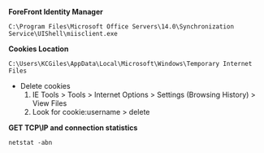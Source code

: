 __ForeFront Identity Manager__
```
C:\Program Files\Microsoft Office Servers\14.0\Synchronization Service\UIShell\miisclient.exe
```
__Cookies Location__
```
C:\Users\KCGiles\AppData\Local\Microsoft\Windows\Temporary Internet Files
```
- Delete cookies
  1. IE Tools > Tools > Internet Options > Settings (Browsing History) > View Files
  2. Look for cookie:username > delete
  
__GET TCP\IP and connection statistics__
```
netstat -abn
```
